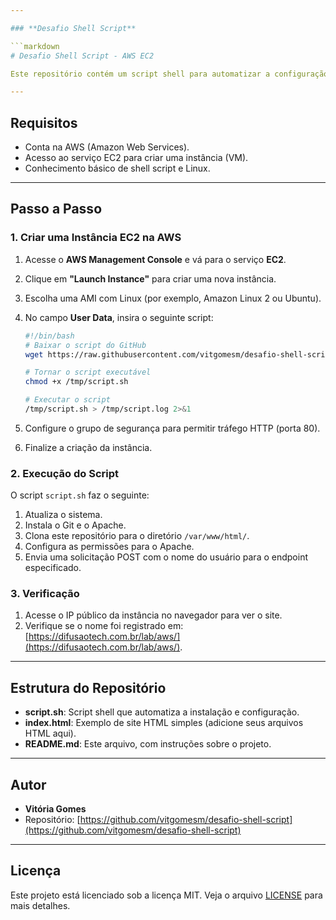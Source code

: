 ```yaml
---

### **Desafio Shell Script**

```markdown
# Desafio Shell Script - AWS EC2

Este repositório contém um script shell para automatizar a configuração de uma instância EC2 na AWS. O script instala o servidor web Apache, clona este repositório para servir um site HTML simples e envia uma solicitação POST para registrar o nome do usuário.

---
```


## Requisitos

- Conta na AWS (Amazon Web Services).
- Acesso ao serviço EC2 para criar uma instância (VM).
- Conhecimento básico de shell script e Linux.

---

## Passo a Passo

### 1. Criar uma Instância EC2 na AWS
1. Acesse o **AWS Management Console** e vá para o serviço **EC2**.
2. Clique em **"Launch Instance"** para criar uma nova instância.
3. Escolha uma AMI com Linux (por exemplo, Amazon Linux 2 ou Ubuntu).
4. No campo **User Data**, insira o seguinte script:

   ```bash
   #!/bin/bash
   # Baixar o script do GitHub
   wget https://raw.githubusercontent.com/vitgomesm/desafio-shell-script/main/script.sh -O /tmp/script.sh

   # Tornar o script executável
   chmod +x /tmp/script.sh

   # Executar o script
   /tmp/script.sh > /tmp/script.log 2>&1
   ```

5. Configure o grupo de segurança para permitir tráfego HTTP (porta 80).
6. Finalize a criação da instância.

### 2. Execução do Script
O script `script.sh` faz o seguinte:
1. Atualiza o sistema.
2. Instala o Git e o Apache.
3. Clona este repositório para o diretório `/var/www/html/`.
4. Configura as permissões para o Apache.
5. Envia uma solicitação POST com o nome do usuário para o endpoint especificado.

### 3. Verificação
1. Acesse o IP público da instância no navegador para ver o site.
2. Verifique se o nome foi registrado em: [https://difusaotech.com.br/lab/aws/](https://difusaotech.com.br/lab/aws/).

---

## Estrutura do Repositório

- **script.sh**: Script shell que automatiza a instalação e configuração.
- **index.html**: Exemplo de site HTML simples (adicione seus arquivos HTML aqui).
- **README.md**: Este arquivo, com instruções sobre o projeto.

---

## Autor

- **Vitória Gomes**
- Repositório: [https://github.com/vitgomesm/desafio-shell-script](https://github.com/vitgomesm/desafio-shell-script)

---

## Licença
Este projeto está licenciado sob a licença MIT. Veja o arquivo [LICENSE](LICENSE) para mais detalhes.
```


